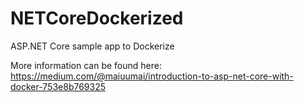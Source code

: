 # NETCoreDockerized

ASP.NET Core sample app to Dockerize

More information can be found here: https://medium.com/@maiuumai/introduction-to-asp-net-core-with-docker-753e8b769325
